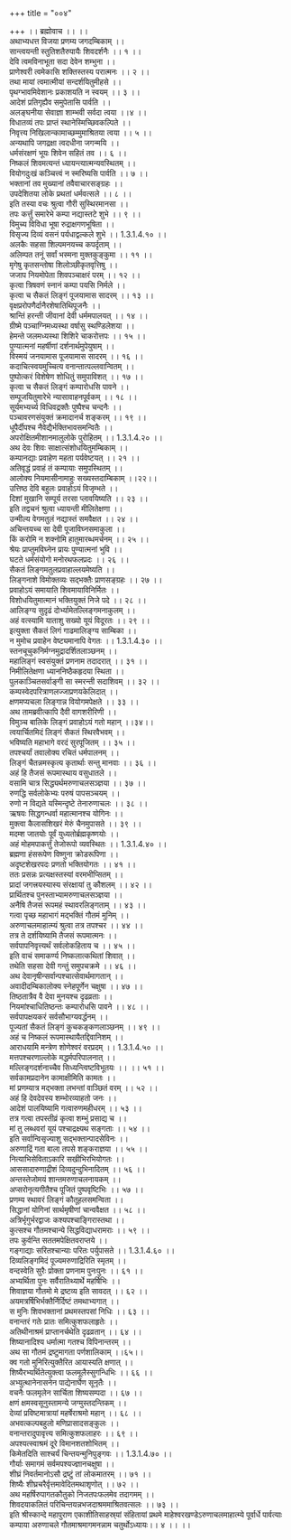 +++
title = "००४"

+++
।। ब्रह्मोवाच ।। ।।  
अथाभ्यधत्त विजया प्रणम्य जगदम्बिकाम् ।।  
सान्त्वयन्ती स्तुतिशतैरुपायैः शिवदर्शनैः ।। १ ।।  
देवि त्वमविनाभूता सदा देवेन शम्भुना ।।  
प्राणेश्वरी त्वमेकासि शक्तिस्तस्य परात्मनः ।। २ ।।  
तथा मायां त्वमात्मीयां सन्दर्शयितुमीहसे ।।  
पृथग्भावमिवेशानः प्रकाशयति न स्वयम् ।। ३ ।।  
आदेशं प्रतिगृह्यैव समुपेतासि पार्वति ।।  
अलङ्घनीया सेवाज्ञा शाम्भवी सर्वदा त्वया ।।४ ।।  
विधातव्यं तपः प्राप्तं स्थानेस्मिच्छिवकल्पिते ।।  
निवृत्त्य निखिलान्कामाच्छम्मुमाश्रितया त्वया ।। ५ ।।  
अन्यथापि जगद्रक्षा त्वदधीना जगन्मयि ।।  
धर्मसंरक्षणं भूयः शिवेन सहितं तव ।। ६ ।।  
निष्कलं शिवमत्यन्तं ध्यायन्त्यात्मन्यवस्थितम् ।।  
वियोगदुःखं कञ्चित्त्वं न स्मरिष्यसि पार्वति ।। ७ ।।  
भक्तानां तव मुख्यानां तवैवाचारसङ्ग्रहः ।।  
उपदेशितया लोके प्रथतां धर्मवत्सले ।। ८ ।।  
इति तस्या वचः श्रुत्वा गौरी सुस्थिरमानसा ।।  
तपः कर्त्तुं समारेभे कम्पा नद्यास्तटे शुभे ।। ९ ।।  
विमुच्य विविधा भूषा रुद्राक्षगणभूषिता ।।  
विसृज्य दिव्यं वसनं पर्यधाद्वल्कले शुभे ।। 1.3.1.4.१० ।।  
अलकैः सहसा शिल्पमनयच्च कपर्दृताम् ।।  
अलिम्पत तनूं सर्वां भस्मना मुक्तकुङ्कुमा ।। ११ ।।  
मृगेषु कृतसन्तोषा शिलोञ्छीकृतवृत्तिषु ।।  
जजाप नियमोपेता शिवपञ्चाक्षरं परम् ।। १२ ।।  
कृत्वा त्रिषवणं स्नानं कम्पा पयसि निर्मले ।।  
कृत्वा च सैकतं लिङ्गं पूजयामास सादरम् ।। १३ ।।  
वृक्षप्ररोपणैर्दानैरशेषातिथिपूजनैः ।।  
श्रान्तिं हरन्ती जीवानां देवी धर्ममपालयत् ।। १४ ।।  
ग्रीष्मे पञ्चाग्निमध्यस्था वर्षासु स्थण्डिलेशया ।।  
हेमन्ते जलमध्यस्था शिशिरे चाकरोत्तपः ।। १५ ।।  
पुण्यात्मनां महर्षीणां दर्शनार्थमुपेयुषाम् ।।  
विस्मयं जनयामास पूजयामास सादरम् ।। १६ ।।  
कदाचित्स्वयमुच्चित्य वनान्तात्पल्लवान्वितम् ।।  
पुष्पोत्करं विशेषेण शोधितुं समुपाविशत् ।। १७ ।।  
कृत्वा च सैकतं लिङ्गं कम्पारोधसि पावने ।।  
सम्पूजयितुमारेभे न्यासावाहनपूर्वकम् ।। १८ ।।  
सूर्यमभ्यर्च्य विधिवद्रक्तैः पुष्पैश्च चन्दनैः ।।  
पञ्चावरणसंयुक्तं क्रमादानर्च शङ्करम् ।। १९ ।।  
धूपैर्दीपश्च नैवेद्यैर्भक्तिभावसमन्वितैः ।।  
अपरोक्षितमीशानमालुलोके पुरोहितम् ।। 1.3.1.4.२० ।।  
अथ देवः शिवः साक्षात्संशोधयितुमम्बिकाम् ।।  
कम्पानद्याः प्रवाहेण महता पर्यवेष्टयत् ।। २१ ।।  
अतिवृद्धं प्रवाहं तं कम्पायाः समुपस्थितम् ।।  
आलोक्य नियमासीनामाहुः सख्यस्तदाम्बिकाम् ।।२२।।  
उत्तिष्ठ देवि बहुलः प्रवाहोऽयं विजृम्भते ।।  
दिशां मुखानि सम्पूर्य तरसा प्लावयिष्यति ।। २३ ।।  
इति तद्वचनं श्रुत्वा ध्यायन्ती मीलितेक्षणा ।।  
उन्मील्य वेगमतुलं नद्यास्तं समवैक्षत ।। २४ ।।  
अचिन्तयच्च सा देवी पूजाविघ्नसमाकुला ।।  
किं करोमि न शक्नोमि हातुमारब्धमर्चनम् ।। २५ ।।  
श्रेयः प्राप्तुमविघ्नेन प्रायः पुण्यात्मनां भुवि ।।  
घटते धर्मसंयोगो मनोरथफलप्रदः ।। २६ ।।  
सैकतं लिङ्गमतुलप्रवाहाल्लयमेष्यति ।।  
लिङ्गनाशे विमोक्तव्यः सद्भक्तैः प्राणसङ्ग्रहः ।। २७ ।।  
प्रवाहोऽयं समायाति शिवमायाविनिर्मितः ।।  
विशोधयितुमात्मानं भक्तियुक्तं निजे पदे ।। २८ ।।  
आलिङ्ग्य सुदृढं दोर्भ्यामेतल्लिङ्गमनाकुलम् ।।  
अहं वत्स्यामि याताशु सख्यो यूयं विदूरतः ।। २९ ।।  
इत्युक्ता सैकतं लिगं गाढमालिङ्ग्य साम्बिका ।।  
न मुमोच प्रवाहेन वेष्ट्यमानापि वेगतः ।। 1.3.1.4.३० ।।  
स्तनचूचुकनिर्मग्नमुद्रादर्शितलाञ्छनम् ।।  
महालिङ्गं स्वसंयुक्तं प्रणनाम तदादरात् ।। ३१ ।।  
निमीलितेक्षणा ध्याननिष्ठैकहृदया स्थिता ।।  
पुलकाञ्चितसर्वाङ्गी सा स्मरन्ती सदाशिवम् ।। ३२ ।।  
कम्पस्वेदपरित्राणलज्जाप्रणयकेलिदात् ।।  
क्षणमप्यचला लिङ्गान्न वियोगमपेक्षते ।। ३३ ।।  
अथ तामब्रवीत्कापि दैवी वागशरीरिणी ।।  
विमुञ्च बालिके लिङ्गं प्रवाहोऽयं गतो महान् ।।३४।।  
त्वयार्चितमिदं लिङ्गं सैकतं स्थिरवैभवम् ।।  
भविष्यति महाभागे वरदं सुरपूजितम् ।। ३५ ।।  
तपश्चर्यां तवालोक्य रचितं धर्मपालनम् ।।  
लिङ्गं चैतन्नमस्कृत्य कृतार्थाः सन्तु मानवाः ।। ३६ ।।  
अहं हि तैजसं रूपमास्थाय वसुधातले ।।  
वसामि चात्र सिद्ध्यर्थमरुणाचलसञ्ज्ञया ।। ३७ ।।  
रुणद्धि सर्वलोकेभ्यः परुषं पापसञ्चयम् ।।  
रुणो न विद्यते यस्मिन्दृष्टे तेनारुणाचलः ।। ३८ ।।  
ऋषयः सिद्धगन्धर्वा महात्मानश्च योगिनः ।।  
मुक्त्वा कैलासशिखरं मेरुं चैनमुपासते ।। ३९ ।।  
मदम्श जातयोः पूर्वं युध्यतोर्ब्रह्मकृष्णयोः ।।  
अहं मोहमपाकर्त्तुं तेजोरूपो व्यवस्थितः ।। 1.3.1.4.४० ।।  
ब्रह्मणा हंसरूपेण विष्णुना क्रोडरूपिणा ।।  
अदृष्टशेखरपदः प्रणतो भक्तियोगतः ।। ४१ ।।  
 ततः प्रसन्नः प्रत्यक्षस्तस्यां वरमभीप्सितम् ।।  
प्रादां जगत्त्रयस्यास्य संरक्षायां तु कौशलम् ।। ४२ ।।  
प्रार्थितश्च पुनस्ताभ्यामरुणाचलसञ्ज्ञया ।।  
अनैषि तैजसं रूपमहं स्थावरलिङ्गताम् ।। ४३ ।।  
गत्वा पृच्छ महाभागं मद्भक्तिं गौतमं मुनिम् ।।  
अरुणाचलमाहात्म्यं श्रुत्वा तत्र तपश्चर ।। ४४ ।।  
तत्र ते दर्शयिष्यामि तैजसं रूपमात्मनः ।।  
सर्वपापनिवृत्त्यर्थं सर्वलोकहिताय च ।। ४५ ।।  
इति वाचं समाकर्ण्य निष्कलात्कथितां शिवात् ।।  
तथेति सहसा देवी गन्तुं समुपचक्रमे ।। ४६ ।।  
अथ देवानृषीन्सर्वान्पश्चात्सेवार्थमागतान् ।।  
अवादीदम्बिकालोक्य स्नेहपूर्णेन चक्षुषा ।। ४७ ।।  
तिष्ठतात्रैव वै देवा मुनयश्च दृढव्रताः ।।  
नियमांश्चाधितिष्ठन्तः कम्पारोधसि पावने ।। ४८ ।।  
सर्वपापक्षयकरं सर्वसौभाग्यवर्द्धनम् ।।  
पूज्यतां सैकतं लिङ्गं कुचकङ्कणलाञ्छनम् ।। ४९ ।।  
अहं च निष्कलं रूपमास्थायैतद्दिवानिशम् ।।  
आराधयामि मन्त्रेण शोणेश्वरं वरप्रदम् ।। 1.3.1.4.५० ।।  
मत्तपश्चरणाल्लोके मद्धर्मपरिपालनात् ।।  
मल्लिङ्गदर्शनाच्चैव सिध्यन्त्विष्टविभूतयः ।। ।। ५१ ।।  
सर्वकामप्रदानेन कामाक्षीमिति कामतः ।।  
मां प्रणम्यात्र मद्भक्ता लभन्तां वाञ्छितं वरम् ।। ५२ ।।  
अहं हि देवदेवस्य शम्भोरव्याहतो जनः ।।  
आदेशं पालयिष्यामि गत्वारुणमहीधरम् ।। ५३ ।।  
तत्र गत्वा तपस्तीव्रं कृत्वा शम्भुं प्रसाद्य च ।।  
मां तु लब्धवरां यूयं पश्चाद्रक्ष्यथ सङ्गताः ।। ५४ ।।  
इति सर्वान्विसृज्याशु सद्भक्तान्पादसेविनः ।।  
अरुणाद्रिं गता बाला तपसे शङ्कराज्ञया ।। ५५ ।।  
नित्याभिसेविताऽकारि सखीभिरभियोगतः ।।  
आससादारुणाद्रीशं दिव्यदुन्दुभिनादितम् ।। ५६ ।।  
अन्तस्तेजोमयं शान्तमरुणाचलनायकम् ।।  
अप्सरोनृत्यगीतैश्च पूजितं पुष्पवृष्टिभिः ।। ५७ ।।  
प्रणम्य स्थावरं लिङ्गं कौतूहलसमन्विता ।।  
सिद्धानां योगिनां सार्थमृषीणां चान्ववैक्षत ।। ५८ ।।  
अत्रिर्भृगुर्भरद्वाजः कश्यपश्चाङ्गिरास्तथा ।।  
कुत्सश्च गौतमश्चान्ये सिद्धविद्याधरामराः ।। ५९ ।।  
तपः कुर्वन्ति सततमपेक्षितवराप्तये ।।  
गङ्गाद्याः सरितश्चान्याः परितः पर्युपासते ।। 1.3.1.4.६० ।।  
दिव्यलिङ्गमिदं पूज्यमरुणाद्रिरिति स्मृतम् ।।  
वन्दस्वेति सुरैः प्रोक्ता प्रणनाम पुनःपुनः ।। ६१ ।।  
अभ्यर्थिता पुनः सर्वैरातिथ्यार्थे महर्षिभिः ।।  
शिवाज्ञया गौतमो मे द्रष्टव्य इति सावदत् ।। ६२ ।।  
अयमत्रर्षिभिर्भक्तैर्निर्दिष्टं तमथाभ्यगात् ।।  
स मुनिः शिवभक्तानां प्रथमस्तपसां निधिः ।। ६३ ।।  
वनान्तरं गतेः प्रातः समित्कुशफलाहृतेः ।।  
अतिथीनाश्रमं प्राप्तानर्चथेति दृढव्रतान् ।। ६४ ।।  
शिष्यानादिश्य धर्मात्मा गतश्च विपिनान्तरम् ।।  
अथ सा गौतमं द्रष्टुमागता पर्णशालिकाम् ।।६५।।  
क्व गतो मुनिरित्युक्तैरित आयास्यति क्षणात् ।।  
शिष्यैरभ्यर्थितेत्युक्त्वा फलमूलैस्सुगन्धिभिः ।। ६६ ।।  
अभ्युत्थानेनासनेन पाद्येनार्घेण सूनृतैः ।।  
वचनैः फलमृलेन सार्चिता शिष्यसम्पदा ।। ६७ ।।  
क्षणं क्षमस्वसूनुस्तामन्ये जग्मुस्तदन्तिकम् ।।  
देव्यां प्रविष्टमात्रायां महर्षेराश्रमो महान् ।। ६८ ।।  
अभवत्कल्पबहुलो मणिप्रासादसङ्कुलः ।।  
वनान्तरादुपावृत्त्य समित्कुशफलाहरः ।। ६९ ।।  
अपश्यत्स्वाश्रमं दूरे विमानशतशोभितम् ।।  
किमेतदिति साश्चर्यं चिन्तयन्मुनिपुङ्गवः ।। 1.3.1.4.७० ।।  
गौर्याः समागमं सर्वमपश्यज्ज्ञानचक्षुषा ।।  
शीघ्रं निवर्तमानोऽसौ द्रष्टुं तां लोकमातरम् ।। ७१ ।।  
शिष्यैः शीघ्रचरैर्वृत्तमावेदितमथाशृणोत् ।। ७२ ।।  
अथ महर्षिरुपागतकौतुको निजतपःफलमेव तदागमम् ।।  
शिवदयाकलितं परिचिन्तयन्नभजदाश्रममाश्रितवत्सलः ।। ७३ ।।  
इति श्रीस्कान्दे महापुराण एकाशीतिसाहस्र्यां संहितायां प्रथमे माहेश्वरखण्डेऽरुणाचलमाहात्म्ये पूर्वार्धे पार्वत्याः कम्पाया अरुणाचले गौतमाश्रमागमनन्नाम चतुर्थोऽध्यायः।। ४ ।। ।।